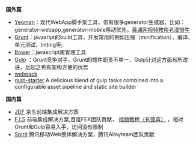 **国外篇**

* [Yeoman](http://yeoman.io/)：现代WebApp脚手架工具，带有很多generator生成器，比如：generator-webapp,generator-mobile移动优先，[慕课网视频教程](http://www.imooc.com/learn/30)[老湿很牛](https://github.com/materliu)
* [Grunt](http://www.gruntjs.net/)：javasript的build工具，开发常用的例如压缩（minification）、编译、单元测试、linting等;
* [Bower](http://www.baidu.com/s?wd=Bower&rsv_spt=1&issp=1&f=8&rsv_bp=0&rsv_idx=2&ie=utf-8&tn=baiduhome_pg&rsv_enter=1&inputT=2483)：javascript库管理工具
* [Gulp](http://gulpjs.com/)
  ：Grunt竞争对手，Grunt的插件职责不单一，Gulp针对这方面有所改进，后起之秀有架构方便的优势
* [webpack](https://github.com/webpack/webpack)
* [gulp-starter](https://github.com/vigetlabs/gulp-starter)
  A delicious blend of gulp tasks combined into a configurable asset pipeline and static site builder

**国内篇**

* [JDF](https://github.com/putaoshu/jdf)
  京东前端集成解决方案
* [F.I.S](http://fis.baidu.com/)
  前端集成解决方案,百度FEX团队贡献，
  [视频教程（有惊喜）](http://www.imooc.com/learn/220)
  ，相对Grunt和Gulp容易入手，访问没有限制
* [Spirit](http://alloyteam.github.io/Spirit/)
  腾讯移动Web整体解决方案，腾讯Alloyteam团队贡献



